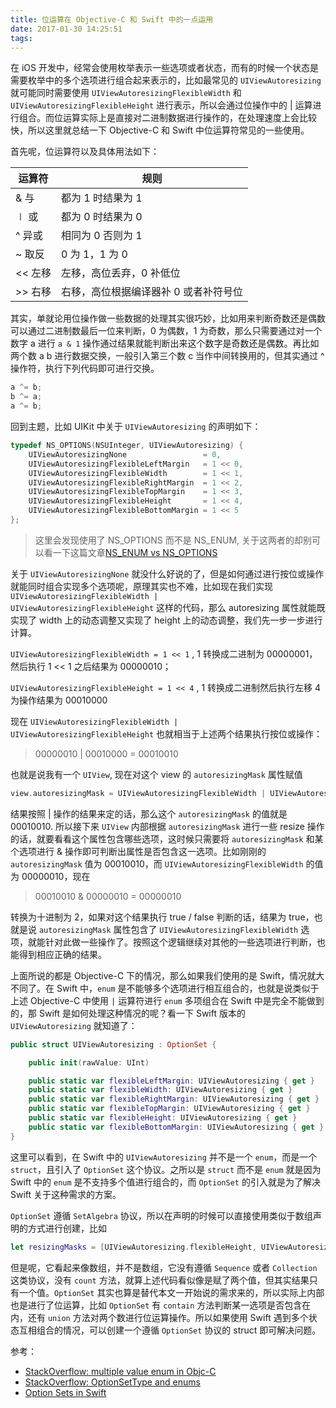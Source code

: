 ```yaml
---
title: 位运算在 Objective-C 和 Swift 中的一点运用
date: 2017-01-30 14:25:51
tags:
---
```

在 iOS 开发中，经常会使用枚举表示一些选项或者状态，而有的时候一个状态是需要枚举中的多个选项进行组合起来表示的，比如最常见的 <code>UIViewAutoresizing</code> 就可能同时需要使用 <code>UIViewAutoresizingFlexibleWidth</code> 和 <code>UIViewAutoresizingFlexibleHeight</code> 进行表示，所以会通过位操作中的 | 运算进行组合。而位运算实际上是直接对二进制数据进行操作的，在处理速度上会比较快，所以这里就总结一下 Objective-C 和 Swift 中位运算符常见的一些使用。
<!-- more -->

首先呢，位运算符以及具体用法如下：

|   运算符     |   规则  |
|---            |---    |
|       & 与   |   都为 1 时结果为 1                       |
|   ∣ 或    |   都为 0 时结果为 0                     |
|   ^ 异或   |   相同为 0 否则为 1                     |
|   \~ 取反   |   0 为 1，1 为 0                     |
|   << 左移   |   左移，高位丢弃，0 补低位               |
|   >> 右移   |  右移，高位根据编译器补 0 或者补符号位     |

其实，单就论用位操作做一些数据的处理其实很巧妙，比如用来判断奇数还是偶数可以通过二进制数最后一位来判断，0 为偶数，1 为奇数，那么只需要通过对一个数字 a 进行 <code>a & 1</code> 操作通过结果就能判断出来这个数字是奇数还是偶数。再比如两个数 a b 进行数据交换，一般引入第三个数 c 当作中间转换用的，但其实通过 ^ 操作符，执行下列代码即可进行交换。

```Objective-C
a ^= b;
b ^= a;
a ^= b;
```

回到主题，比如 UIKit 中关于 <code>UIViewAutoresizing</code> 的声明如下：

```Objective-C
typedef NS_OPTIONS(NSUInteger, UIViewAutoresizing) {
    UIViewAutoresizingNone                 = 0,
    UIViewAutoresizingFlexibleLeftMargin   = 1 << 0,
    UIViewAutoresizingFlexibleWidth        = 1 << 1,
    UIViewAutoresizingFlexibleRightMargin  = 1 << 2,
    UIViewAutoresizingFlexibleTopMargin    = 1 << 3,
    UIViewAutoresizingFlexibleHeight       = 1 << 4,
    UIViewAutoresizingFlexibleBottomMargin = 1 << 5
};
```

> 这里会发现使用了 NS\_OPTIONS 而不是 NS\_ENUM, 关于这两者的却别可以看一下这篇文章[NS\_ENUM vs NS\_OPTIONS](http://nshipster.com/ns_enum-ns_options/)

关于 <code>UIViewAutoresizingNone</code> 就没什么好说的了，但是如何通过进行按位或操作就能同时组合实现多个选项呢，原理其实也不难，比如现在我们实现 <code>UIViewAutoresizingFlexibleWidth | UIViewAutoresizingFlexibleHeight</code> 这样的代码，那么 autoresizing 属性就能既实现了 width 上的动态调整又实现了 height 上的动态调整，我们先一步一步进行计算。

<code>UIViewAutoresizingFlexibleWidth = 1 << 1</code> , 1 转换成二进制为 00000001，然后执行 1 << 1 之后结果为 00000010；

<code>UIViewAutoresizingFlexibleHeight = 1 << 4</code> , 1 转换成二进制然后执行左移 4 为操作结果为 00010000

现在 <code>UIViewAutoresizingFlexibleWidth | UIViewAutoresizingFlexibleHeight</code> 也就相当于上述两个结果执行按位或操作：

> 00000010 | 00010000 = 00010010

也就是说我有一个 <code>UIView</code>, 现在对这个 view 的 <code>autoresizingMask</code> 属性赋值

```Objective-C
view.autoresizingMask = UIViewAutoresizingFlexibleWidth | UIViewAutoresizingFlexibleHeight;
```

结果按照 | 操作的结果来定的话，那么这个 <code>autoresizingMask</code> 的值就是 00010010. 所以接下来 <code>UIView</code> 内部根据 <code>autoresizingMask</code> 进行一些 resize 操作的话，就要看看这个属性包含哪些选项，这时候只需要将  <code>autoresizingMask</code> 和某个选项进行 & 操作即可判断出属性是否包含这一选项。比如刚刚的 <code>autoresizingMask</code> 值为 00010010，而 <code>UIViewAutoresizingFlexibleWidth</code> 的值为 00000010，现在
> 00010010 & 00000010 = 00000010

转换为十进制为 2，如果对这个结果执行 true / false 判断的话，结果为 true，也就是说 <code>autoresizingMask</code> 属性包含了 <code>UIViewAutoresizingFlexibleWidth</code> 选项，就能针对此做一些操作了。按照这个逻辑继续对其他的一些选项进行判断，也能得到相应正确的结果。

上面所说的都是 Objective-C 下的情况，那么如果我们使用的是 Swift，情况就大不同了。在 Swift 中，<code>enum</code> 是不能够多个选项进行相互组合的，也就是说类似于上述 Objective-C 中使用 <code>|</code> 运算符进行 <code>enum</code> 多项组合在 Swift 中是完全不能做到的，那 Swift 是如何处理这种情况的呢？看一下 Swift 版本的 <code>UIViewAutoresizing</code> 就知道了：

```Swift
public struct UIViewAutoresizing : OptionSet {

    public init(rawValue: UInt)

    public static var flexibleLeftMargin: UIViewAutoresizing { get }
    public static var flexibleWidth: UIViewAutoresizing { get }
    public static var flexibleRightMargin: UIViewAutoresizing { get }
    public static var flexibleTopMargin: UIViewAutoresizing { get }
    public static var flexibleHeight: UIViewAutoresizing { get }
    public static var flexibleBottomMargin: UIViewAutoresizing { get }
}
```

这里可以看到，在 Swift 中的 <code>UIViewAutoresizing</code> 并不是一个 <code>enum</code>，而是一个 <code>struct</code>，且引入了 <code>OptionSet</code> 这个协议。之所以是 <code>struct</code> 而不是 <code>enum</code> 就是因为 Swift 中的 <code>enum</code> 是不支持多个值进行组合的，而 <code>OptionSet</code> 的引入就是为了解决 Swift 关于这种需求的方案。

<code>OptionSet</code> 遵循 <code>SetAlgebra</code> 协议，所以在声明的时候可以直接使用类似于数组声明的方式进行创建，比如

``` Swift
let resizingMasks = [UIViewAutoresizing.flexibleHeight, UIViewAutoresizing.flexibleWidth]
```

但是呢，它看起来像数组，并不是数组，它没有遵循 <code>Sequence</code> 或者 <code>Collection</code> 这类协议，没有 <code>count</code> 方法，就算上述代码看似像是赋了两个值，但其实结果只有一个值。<code>OptionSet</code> 其实也算是替代本文一开始说的需求来的，所以实际上内部也是进行了位运算，比如 <code>OptionSet</code> 有 <code>contain</code> 方法判断某一选项是否包含在内，还有 <code>union</code> 方法对两个数进行位运算操作。所以如果使用 Swift 遇到多个状态互相组合的情况，可以创建一个遵循 <code>OptionSet</code> 协议的 struct 即可解决问题。

参考：

* [StackOverflow: multiple value enum in Objc-C](https://stackoverflow.com/questions/4176149/multiple-value-enum-in-obj-c)
* [StackOverflow: OptionSetType and enums](https://stackoverflow.com/questions/36819163/optionsettype-and-enums)
* [Option Sets in Swift](https://oleb.net/blog/2016/09/swift-option-sets/)